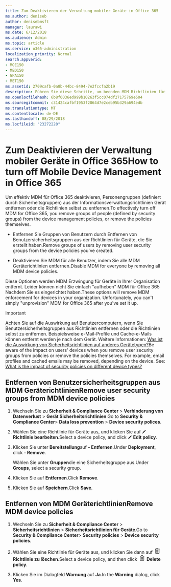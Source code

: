 ```yaml
---
title: Zum Deaktivieren der Verwaltung mobiler Geräte in Office 365
ms.author: deniseb
author: denisebmsft
manager: laurawi
ms.date: 6/12/2018
ms.audience: Admin
ms.topic: article
ms.service: o365-administration
localization_priority: Normal
search.appverid:
- MOE150
- MED150
- GPA150
- MET150
ms.assetid: 2709cafb-0a8b-44bc-8494-7e2fccfa2b19
description: Führen Sie diese Schritte, um beenden MDM Richtlinien für mobile Geräte in Office 365-Organisation erzwungen wird.
ms.openlocfilehash: 6b8f0036ed999b10263f5cc074df27175769e604
ms.sourcegitcommit: c31424cafbf1953f2864d7e2ceb95b329a694edb
ms.translationtype: MT
ms.contentlocale: de-DE
ms.lasthandoff: 08/29/2018
ms.locfileid: "23272220"
---
```

# <a name="how-to-turn-off-mobile-device-management-in-office-365"></a><span data-ttu-id="c19ea-103">Zum Deaktivieren der Verwaltung mobiler Geräte in Office 365</span><span class="sxs-lookup"><span data-stu-id="c19ea-103">How to turn off Mobile Device Management in Office 365</span></span>

<span data-ttu-id="c19ea-104">Um effektiv MDM für Office 365 deaktivieren, Personengruppen (definiert durch Sicherheitsgruppen) aus der Informationsverwaltungsrichtlinien Gerät entfernen oder die Richtlinien selbst zu entfernen.</span><span class="sxs-lookup"><span data-stu-id="c19ea-104">To effectively turn off MDM for Office 365, you remove groups of people (defined by security groups) from the device management policies, or remove the policies themselves.</span></span> 
  
- <span data-ttu-id="c19ea-105">Entfernen Sie Gruppen von Benutzern durch Entfernen von Benutzersicherheitsgruppen aus der Richtlinien für Geräte, die Sie erstellt haben.</span><span class="sxs-lookup"><span data-stu-id="c19ea-105">Remove groups of users by removing user security groups from the device policies you've created.</span></span> 
    
- <span data-ttu-id="c19ea-106">Deaktivieren Sie MDM für alle Benutzer, indem Sie alle MDM Geräterichtlinien entfernen.</span><span class="sxs-lookup"><span data-stu-id="c19ea-106">Disable MDM for everyone by removing all MDM device policies.</span></span> 
    
<span data-ttu-id="c19ea-p101">Diese Optionen werden MDM Erzwingung für Geräte in Ihrer Organisation entfernt. Leider können nicht Sie einfach "aufheben" MDM für Office 365 Nachdem Sie es eingerichtet haben.</span><span class="sxs-lookup"><span data-stu-id="c19ea-p101">These options will remove MDM enforcement for devices in your organization. Unfortunately, you can't simply "unprovision" MDM for Office 365 after you've set it up.</span></span>
  
> [!IMPORTANT]
> <span data-ttu-id="c19ea-p102">Achten Sie auf die Auswirkung auf Benutzercomputern, wenn Sie Benutzersicherheitsgruppen aus Richtlinien entfernen oder die Richtlinien selbst zu entfernen. Beispielsweise e-Mail-Profile und Cache-e-Mails können entfernt werden je nach dem Gerät. Weitere Informationen: [Was ist die Auswirkung von Sicherheitsrichtlinien auf anderes Gerätetypen?](create-device-security-policies.md#what-is-the-impact-of-security-policies-on-different-device-types)</span><span class="sxs-lookup"><span data-stu-id="c19ea-p102">Be aware of the impact on users' devices when you remove user security groups from policies or remove the policies themselves. For example, email profiles and cached emails may be removed, depending on the device. See: [What is the impact of security policies on different device types?](create-device-security-policies.md#what-is-the-impact-of-security-policies-on-different-device-types)</span></span>
  
## <a name="remove-user-security-groups-from-mdm-device-policies"></a><span data-ttu-id="c19ea-112">Entfernen von Benutzersicherheitsgruppen aus MDM Geräterichtlinien</span><span class="sxs-lookup"><span data-stu-id="c19ea-112">Remove user security groups from MDM device policies</span></span>

1. <span data-ttu-id="c19ea-113">Wechseln Sie zu **Sicherheit &amp; Compliance Center** \> **Verhinderung von Datenverlust** \> **Gerät Sicherheitsrichtlinien**.</span><span class="sxs-lookup"><span data-stu-id="c19ea-113">Go to **Security &amp; Compliance Center**\> **Data loss prevention** \> **Device security polices**.</span></span>
    
2. <span data-ttu-id="c19ea-114">Wählen Sie eine Richtlinie für Geräte aus, und klicken Sie auf ![Bearbeitungssymbol](media/O365-MDM-CreatePolicy-EditIcon.gif) **Richtlinie bearbeiten**.</span><span class="sxs-lookup"><span data-stu-id="c19ea-114">Select a device policy, and click ![Edit icon](media/O365-MDM-CreatePolicy-EditIcon.gif) **Edit policy**.</span></span>
    
3. <span data-ttu-id="c19ea-115">Klicken Sie unter **Bereitstellung**auf **- Entfernen**.</span><span class="sxs-lookup"><span data-stu-id="c19ea-115">Under **Deployment**, click **- Remove**.</span></span>
    
    <span data-ttu-id="c19ea-116">Wählen Sie unter **Gruppen**die eine Sicherheitsgruppe aus.</span><span class="sxs-lookup"><span data-stu-id="c19ea-116">Under **Groups**, select a security group.</span></span>
    
4.  <span data-ttu-id="c19ea-117">Klicken Sie auf **Entfernen**.</span><span class="sxs-lookup"><span data-stu-id="c19ea-117">Click **Remove**.</span></span>
    
5. <span data-ttu-id="c19ea-118">Klicken Sie auf **Speichern**.</span><span class="sxs-lookup"><span data-stu-id="c19ea-118">Click **Save**.</span></span>
    
## <a name="remove-mdm-device-policies"></a><span data-ttu-id="c19ea-119">Entfernen von MDM Geräterichtlinien</span><span class="sxs-lookup"><span data-stu-id="c19ea-119">Remove MDM device policies</span></span>

1. <span data-ttu-id="c19ea-120">Wechseln Sie zu **Sicherheit &amp; Compliance Center** \> **Sicherheitsrichtlinien** \> **Sicherheitsrichtlinien für Geräte**.</span><span class="sxs-lookup"><span data-stu-id="c19ea-120">Go to **Security &amp; Compliance Center**\> **Security policies** \> **Device security policies**.</span></span>
    
2. <span data-ttu-id="c19ea-p103">Wählen Sie eine Richtlinie für Geräte aus, und klicken Sie dann auf ![Bild von den Papierkorb können Symbol. ](media/b8bfa783-c0b5-46d9-9570-8a385088e8fe.png) **Richtlinie zu löschen**.</span><span class="sxs-lookup"><span data-stu-id="c19ea-p103">Select a device policy, and then click ![Image of the trash can icon.](media/b8bfa783-c0b5-46d9-9570-8a385088e8fe.png) **Delete policy**.</span></span>
    
3. <span data-ttu-id="c19ea-123">Klicken Sie im Dialogfeld **Warnung** auf **Ja**.</span><span class="sxs-lookup"><span data-stu-id="c19ea-123">In the **Warning** dialog, click **Yes**.</span></span> 
    

